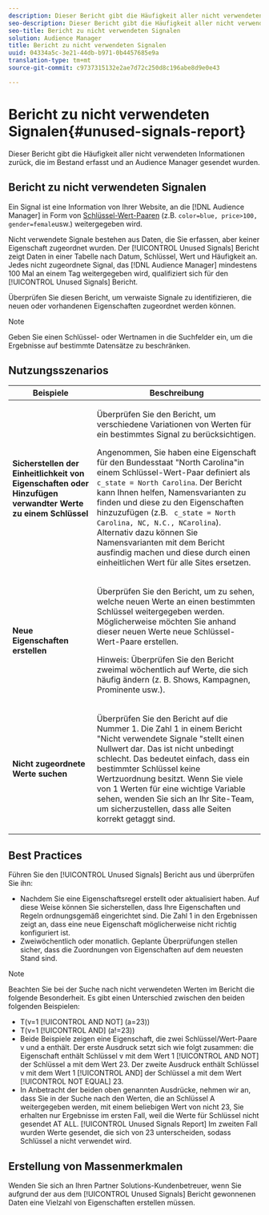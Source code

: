 ```yaml
---
description: Dieser Bericht gibt die Häufigkeit aller nicht verwendeten Informationen zurück, die im Bestand erfasst und an Audience Manager gesendet wurden.
seo-description: Dieser Bericht gibt die Häufigkeit aller nicht verwendeten Informationen zurück, die im Bestand erfasst und an Audience Manager gesendet wurden.
seo-title: Bericht zu nicht verwendeten Signalen
solution: Audience Manager
title: Bericht zu nicht verwendeten Signalen
uuid: 04334a5c-3e21-44db-b971-0b4457685e9a
translation-type: tm+mt
source-git-commit: c9737315132e2ae7d72c250d8c196abe8d9e0e43

---
```



# Bericht zu nicht verwendeten Signalen{#unused-signals-report}

Dieser Bericht gibt die Häufigkeit aller nicht verwendeten Informationen zurück, die im Bestand erfasst und an Audience Manager gesendet wurden.

<!-- 

c_unused_signals.xml

 -->

## Bericht zu nicht verwendeten Signalen

Ein Signal ist eine Information von Ihrer Website, an die [!DNL Audience Manager] in Form von [Schlüssel-Wert-Paaren](../../reference/key-value-pairs-explained.md) (z.B. `color=blue, price>100, gender=female`usw.) weitergegeben wird.

Nicht verwendete Signale bestehen aus Daten, die Sie erfassen, aber keiner Eigenschaft zugeordnet wurden. Der [!UICONTROL Unused Signals] Bericht zeigt Daten in einer Tabelle nach Datum, Schlüssel, Wert und Häufigkeit an. Jedes nicht zugeordnete Signal, das [!DNL Audience Manager] mindestens 100 Mal an einem Tag weitergegeben wird, qualifiziert sich für den [!UICONTROL Unused Signals] Bericht.

Überprüfen Sie diesen Bericht, um verwaiste Signale zu identifizieren, die neuen oder vorhandenen Eigenschaften zugeordnet werden können.

>[!NOTE]
>
>Geben Sie einen Schlüssel- oder Wertnamen in die Suchfelder ein, um die Ergebnisse auf bestimmte Datensätze zu beschränken.

## Nutzungsszenarios

<table id="table_E5EE0EC078E14EF4B197243488517A2D"> 
 <thead> 
  <tr> 
   <th colname="col1" class="entry"> Beispiele </th> 
   <th colname="col2" class="entry"> Beschreibung </th> 
  </tr> 
 </thead>
 <tbody> 
  <tr> 
   <td colname="col1"> <p><b>Sicherstellen der Einheitlichkeit von Eigenschaften oder Hinzufügen verwandter Werte zu einem Schlüssel</b> </p> </td> 
   <td colname="col2"> <p>Überprüfen Sie den Bericht, um verschiedene Variationen von Werten für ein bestimmtes Signal zu berücksichtigen. </p> <p>Angenommen, Sie haben eine Eigenschaft für den Bundesstaat "North Carolina"in einem Schlüssel-Wert-Paar definiert als <code> c_state = North Carolina</code>. Der Bericht kann Ihnen helfen, Namensvarianten zu finden und diese zu den Eigenschaften hinzuzufügen (z.B. <code> c_state = North Carolina, NC, N.C., NCarolina</code>). Alternativ dazu können Sie Namensvarianten mit dem Bericht ausfindig machen und diese durch einen einheitlichen Wert für alle Sites ersetzen. </p> <p> </p> </td> 
  </tr> 
  <tr> 
   <td colname="col1"> <p><b>Neue Eigenschaften erstellen</b> </p> </td> 
   <td colname="col2"> <p>Überprüfen Sie den Bericht, um zu sehen, welche neuen Werte an einen bestimmten Schlüssel weitergegeben werden. Möglicherweise möchten Sie anhand dieser neuen Werte neue Schlüssel-Wert-Paare erstellen. </p> <p> <p>Hinweis:  Überprüfen Sie den Bericht zweimal wöchentlich auf Werte, die sich häufig ändern (z. B. Shows, Kampagnen, Prominente usw.). </p> </p> </td> 
  </tr> 
  <tr> 
   <td colname="col1"> <p><b>Nicht zugeordnete Werte suchen</b> </p> </td> 
   <td colname="col2"> <p>Überprüfen Sie den Bericht auf die Nummer 1. Die Zahl 1 in einem <span class="wintitle"> Bericht "Nicht verwendete Signale</span> "stellt einen Nullwert dar. Das ist nicht unbedingt schlecht. Das bedeutet einfach, dass ein bestimmter Schlüssel keine Wertzuordnung besitzt. Wenn Sie viele von 1 Werten für eine wichtige Variable sehen, wenden Sie sich an Ihr Site-Team, um sicherzustellen, dass alle Seiten korrekt getaggt sind. </p> </td> 
  </tr> 
 </tbody> 
</table>

## Best Practices

Führen Sie den [!UICONTROL Unused Signals] Bericht aus und überprüfen Sie ihn:

* Nachdem Sie eine Eigenschaftsregel erstellt oder aktualisiert haben. Auf diese Weise können Sie sicherstellen, dass Ihre Eigenschaften und Regeln ordnungsgemäß eingerichtet sind. Die Zahl 1 in den Ergebnissen zeigt an, dass eine neue Eigenschaft möglicherweise nicht richtig konfiguriert ist.
* Zweiwöchentlich oder monatlich. Geplante Überprüfungen stellen sicher, dass die Zuordnungen von Eigenschaften auf dem neuesten Stand sind.

>[!NOTE]
>
>Beachten Sie bei der Suche nach nicht verwendeten Werten im Bericht die folgende Besonderheit. Es gibt einen Unterschied zwischen den beiden folgenden Beispielen:

* T(v=1 [!UICONTROL AND NOT] (a=23))
* T(v=1 [!UICONTROL AND] (a!=23))
* Beide Beispiele zeigen eine Eigenschaft, die zwei Schlüssel/Wert-Paare v und a enthält. Der erste Ausdruck setzt sich wie folgt zusammen: die Eigenschaft enthält Schlüssel v mit dem Wert 1 [!UICONTROL AND NOT] der Schlüssel a mit dem Wert 23. Der zweite Ausdruck enthält Schlüssel v mit dem Wert 1 [!UICONTROL AND] der Schlüssel a mit dem Wert [!UICONTROL NOT EQUAL] 23.
* In Anbetracht der beiden oben genannten Ausdrücke, nehmen wir an, dass Sie in der Suche nach den Werten, die an Schlüssel A weitergegeben werden, mit einem beliebigen Wert von nicht 23, Sie erhalten nur Ergebnisse im ersten Fall, weil die Werte für Schlüssel nicht gesendet AT ALL. [!UICONTROL Unused Signals Report] Im zweiten Fall wurden Werte gesendet, die sich von 23 unterscheiden, sodass Schlüssel a nicht verwendet wird.

## Erstellung von Massenmerkmalen

Wenden Sie sich an Ihren Partner Solutions-Kundenbetreuer, wenn Sie aufgrund der aus dem [!UICONTROL Unused Signals] Bericht gewonnenen Daten eine Vielzahl von Eigenschaften erstellen müssen.

